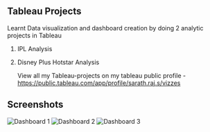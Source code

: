 ## Tableau Projects

Learnt Data visualization and dashboard creation by doing 2 analytic projects in Tableau

1. IPL Analysis
2. Disney Plus Hotstar Analysis

   View all my Tableau-projects on my tableau public profile -
   https://public.tableau.com/app/profile/sarath.raj.s/vizzes

## Screenshots
![Dashboard 1](https://github.com/user-attachments/assets/c7decc4c-dab3-4e9e-bf4e-00b0c6a9f6a5)
![Dashboard 2](https://github.com/user-attachments/assets/44df7092-69dc-4744-b062-e0feaf04e70a)
![Dashboard 3](https://github.com/user-attachments/assets/0f4b63da-c18c-465b-95d9-80b957cd747e)
